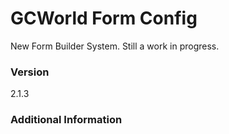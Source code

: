 # GCWorld Form Config

New Form Builder System.  Still a work in progress.




### Version
2.1.3

### Additional Information
